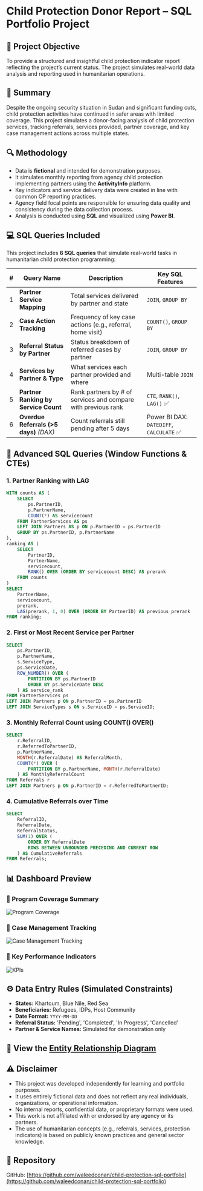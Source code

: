 # Child Protection Donor Report – SQL Portfolio Project

## 📌 Project Objective  
To provide a structured and insightful child protection indicator report reflecting the project’s current status. The project simulates real-world data analysis and reporting used in humanitarian operations.

## 📝 Summary  
Despite the ongoing security situation in Sudan and significant funding cuts, child protection activities have continued in safer areas with limited coverage. This project simulates a donor-facing analysis of child protection services, tracking referrals, services provided, partner coverage, and key case management actions across multiple states.

## 🔍 Methodology  
- Data is **fictional** and intended for demonstration purposes.  
- It simulates monthly reporting from agency child protection implementing partners using the **ActivityInfo** platform.  
- Key indicators and service delivery data were created in line with common CP reporting practices.  
- Agency field focal points are responsible for ensuring data quality and consistency during the data collection process.  
- Analysis is conducted using **SQL** and visualized using **Power BI**.

## 💻 SQL Queries Included

This project includes **6 SQL queries** that simulate real-world tasks in humanitarian child protection programming:

| # | Query Name | Description | Key SQL Features |
|--:|------------|-------------|------------------|
| 1 | **Partner Service Mapping** | Total services delivered by partner and state | `JOIN`, `GROUP BY` |
| 2 | **Case Action Tracking** | Frequency of key case actions (e.g., referral, home visit) | `COUNT()`, `GROUP BY` |
| 3 | **Referral Status by Partner** | Status breakdown of referred cases by partner | `JOIN`, `GROUP BY` |
| 4 | **Services by Partner & Type** | What services each partner provided and where | Multi-table `JOIN` |
| 5 | **Partner Ranking by Service Count** | Rank partners by # of services and compare with previous rank | `CTE`, `RANK()`, `LAG()` ✅ |
| 6 | **Overdue Referrals (>5 days)** *(DAX)* | Count referrals still pending after 5 days | Power BI DAX: `DATEDIFF`, `CALCULATE` ✅ |

## 🧠 Advanced SQL Queries (Window Functions & CTEs)

### 1. **Partner Ranking with LAG**
```sql
WITH counts AS (
    SELECT
        ps.PartnerID,
        p.PartnerName,
        COUNT(*) AS servicecount
    FROM PartnerServices AS ps
    LEFT JOIN Partners AS p ON p.PartnerID = ps.PartnerID
    GROUP BY ps.PartnerID, p.PartnerName
),
ranking AS (
    SELECT
        PartnerID,
        PartnerName,
        servicecount,
        RANK() OVER (ORDER BY servicecount DESC) AS prerank
    FROM counts
)
SELECT
    PartnerName,
    servicecount,
    prerank,
    LAG(prerank, 1, 0) OVER (ORDER BY PartnerID) AS previous_prerank
FROM ranking;
```

### 2. **First or Most Recent Service per Partner**
```sql
SELECT
    ps.PartnerID,
    p.PartnerName,
    s.ServiceType,
    ps.ServiceDate,
    ROW_NUMBER() OVER (
        PARTITION BY ps.PartnerID
        ORDER BY ps.ServiceDate DESC
    ) AS service_rank
FROM PartnerServices ps
LEFT JOIN Partners p ON p.PartnerID = ps.PartnerID
LEFT JOIN ServiceTypes s ON s.ServiceID = ps.ServiceID;
```

### 3. **Monthly Referral Count using COUNT() OVER()**
```sql
SELECT
    r.ReferralID,
    r.ReferredToPartnerID,
    p.PartnerName,
    MONTH(r.ReferralDate) AS ReferralMonth,
    COUNT(*) OVER (
        PARTITION BY p.PartnerName, MONTH(r.ReferralDate)
    ) AS MonthlyReferralCount
FROM Referrals r
LEFT JOIN Partners p ON p.PartnerID = r.ReferredToPartnerID;
```

### 4. **Cumulative Referrals over Time**
```sql
SELECT
    ReferralID,
    ReferralDate,
    ReferralStatus,
    SUM(1) OVER (
        ORDER BY ReferralDate
        ROWS BETWEEN UNBOUNDED PRECEDING AND CURRENT ROW
    ) AS CumulativeReferrals
FROM Referrals;
```

## 📊 Dashboard Preview

### 🔹 Program Coverage Summary  
![Program Coverage](https://github.com/waleedconan/child-protection-sql-portfolio/blob/main/v1%20Child%20Protection%20Donor%20Report%201.png)

### 🔹 Case Management Tracking  
![Case Management Tracking](https://github.com/waleedconan/child-protection-sql-portfolio/blob/main/v2%20Case%20Management%20Tracking.png)

### 🔹 Key Performance Indicators  
![KPIs](https://github.com/waleedconan/child-protection-sql-portfolio/blob/main/v3%20KPIs.png)

## ⚙️ Data Entry Rules (Simulated Constraints)
- **States:** Khartoum, Blue Nile, Red Sea  
- **Beneficiaries:** Refugees, IDPs, Host Community  
- **Date Format:** `YYYY-MM-DD`  
- **Referral Status:** 'Pending', 'Completed', 'In Progress', 'Cancelled'  
- **Partner & Service Names:** Simulated for demonstration only

## 📘 View the [Entity Relationship Diagram](child_protection_erd.md)

## ⚠️ Disclaimer
- This project was developed independently for learning and portfolio purposes.  
- It uses entirely fictional data and does not reflect any real individuals, organizations, or operational information.  
- No internal reports, confidential data, or proprietary formats were used.  
- This work is not affiliated with or endorsed by any agency or its partners.  
- The use of humanitarian concepts (e.g., referrals, services, protection indicators) is based on publicly known practices and general sector knowledge.

## 🔗 Repository  
GitHub: [https://github.com/waleedconan/child-protection-sql-portfolio](https://github.com/waleedconan/child-protection-sql-portfolio)